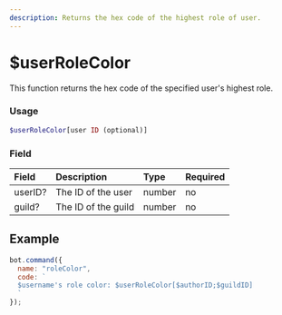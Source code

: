 ```yaml
---
description: Returns the hex code of the highest role of user.
---
```


# $userRoleColor

This function returns the hex code of the specified user's highest role.

### Usage

```php
$userRoleColor[user ID (optional)]
```

### Field

| Field | Description | Type | Required |
| :--- | :--- | :--- | :--- |
| userID? | The ID of the user | number | no |
| guild? | The ID of the guild | number | no |

## Example

```javascript
bot.command({
  name: "roleColor",
  code: `
  $username's role color: $userRoleColor[$authorID;$guildID]
  `
});
```

